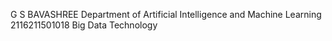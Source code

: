 G S BAVASHREE
Department of Artificial Intelligence and Machine Learning
2116211501018
Big Data Technology
